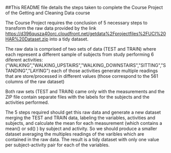 ##This README file details the steps taken to complete the Course Project of the Getting and Cleaning Data course

The Course Project requires the conclusion of 5 necessary steps to transform the raw data provided by the
link https://d396qusza40orc.cloudfront.net/getdata%2Fprojectfiles%2FUCI%20HAR%20Dataset.zip
into a tidy dataset.

The raw data is comprised of two sets of data (TEST and TRAIN) where each represent a different sample of subjects from study performing 6 diferent activities:
("WALKING","WALKING_UPSTAIRS","WALKING_DOWNSTAIRS","SITTING","STANDING","LAYING")
each of those activities generate multiple readings that are store/processed in different values (those correspond to the 561 columns of the raw dataset)

Both raw sets (TEST and TRAIN) came only with the measurements and the ZIP file contain separate files with the labels for the subjects and the activities performed.

The 5 steps required should get this raw data and generate a new dataset merging the TEST and TRAIN data, labeling the variables, activities and subjects, and calculate the mean for each measurement (which contains a mean() or sd() ) by subject and activity. So we should produce a smaller dataset averaging the multiples readings of the varibles which are contained in the raw data. The result is a tidy dataset with only one value per subject-activity pair for each of the variables.


